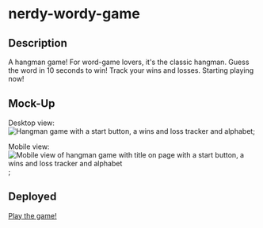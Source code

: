 # nerdy-wordy-game

## Description

A hangman game! For word-game lovers, it's the classic hangman. Guess the word in 10 seconds to win! Track your wins and losses. Starting playing now!

## Mock-Up

Desktop view:
![Hangman game with a start button, a wins and loss tracker and alphabet]("./assets/images/desktop-view.PNG");

Mobile view:
![Mobile view of hangman game with title on page with a start button, a wins and loss tracker and alphabet]("./assets/images/mobile-view.PNG");

## Deployed

[Play the game!](https://merewall.github.io/nerdy-wordy-game/)
